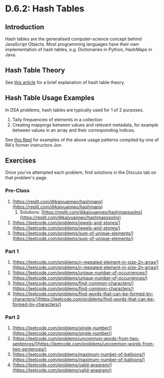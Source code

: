 # D.6.2: Hash Tables

## Introduction

Hash tables are the generalised computer-science concept behind JavaScript Objects. Most programming languages have their own implementation of hash tables, e.g. Dictionaries in Python, HashMaps in Java.

## Hash Table Theory

See [this article](https://www.hackerearth.com/practice/data-structures/hash-tables/basics-of-hash-tables/tutorial/) for a brief explanation of hash table theory.

## Hash Table Usage Examples

In DSA problems, hash tables are typically used for 1 of 2 purposes.

1. Tally frequencies of elements in a collection
2. Creating mappings between values and relevant metadata, for example between values in an array and their corresponding indices.

See [this Repl](https://repl.it/@kaiyuanneo/hashmapapplications#main.py) for examples of the above usage patterns compiled by one of RA's former instructors Jon.

## Exercises

Once you've attempted each problem, find solutions in the Discuss tab on that problem's page.

### Pre-Class

1. [https://replit.com/@kaiyuanneo/hashmaps](https://replit.com/@kaiyuanneo/hashmaps)
   1. Solutions: [https://replit.com/@kaiyuanneo/hashmapssolns](https://replit.com/@kaiyuanneo/hashmapssolns)
2. [https://leetcode.com/problems/jewels-and-stones/](https://leetcode.com/problems/jewels-and-stones/)
3. [https://leetcode.com/problems/sum-of-unique-elements/](https://leetcode.com/problems/sum-of-unique-elements/)

### Part 1

1. [https://leetcode.com/problems/n-repeated-element-in-size-2n-array/](https://leetcode.com/problems/n-repeated-element-in-size-2n-array/)
2. [https://leetcode.com/problems/unique-number-of-occurrences/](https://leetcode.com/problems/unique-number-of-occurrences/)
3. [https://leetcode.com/problems/find-common-characters/](https://leetcode.com/problems/find-common-characters/)
4. [https://leetcode.com/problems/find-words-that-can-be-formed-by-characters/](https://leetcode.com/problems/find-words-that-can-be-formed-by-characters/)

### Part 2

1. [https://leetcode.com/problems/single-number/](https://leetcode.com/problems/single-number/)
2. [https://leetcode.com/problems/uncommon-words-from-two-sentences/](https://leetcode.com/problems/uncommon-words-from-two-sentences/)
3. [https://leetcode.com/problems/maximum-number-of-balloons/](https://leetcode.com/problems/maximum-number-of-balloons/)
4. [https://leetcode.com/problems/valid-anagram/](https://leetcode.com/problems/valid-anagram/)

